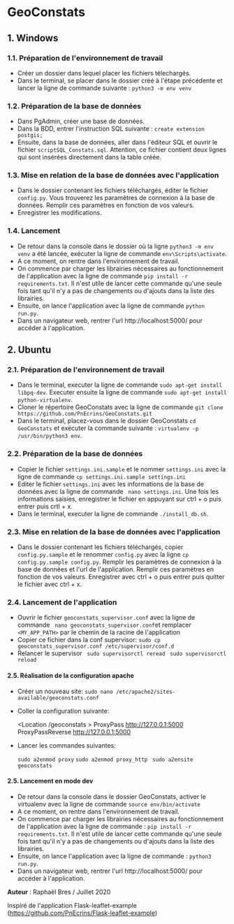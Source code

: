 # GeoConstats

## 1. Windows

### 1.1. Préparation de l'environnement de travail

- Créer un dossier dans lequel placer les fichiers télechargés.
- Dans le terminal, se placer dans le dossier créé à l'étape précédente et lancer la ligne de commande suivante : ``python3 -m env venv``

### 1.2. Préparation de la base de données

- Dans PgAdmin, créer une base de données.
- Dans la BDD, entrer l'instruction SQL suivante : ``create extension postgis;``
- Ensuite, dans la base de données, aller dans l'éditeur SQL et ouvrir le fichier ``scriptSQL_Constats.sql``. Attention, ce fichier contient deux lignes qui sont insérées directement dans la table créée.

### 1.3. Mise en relation de la base de données avec l'application

- Dans le dossier contenant les fichiers téléchargés, éditer le fichier ``config.py``. Vous trouverez les paramètres de connexion à la base de données. Remplir ces paramètres en fonction de vos valeurs.
- Enregistrer les modifications.

### 1.4. Lancement

- De retour dans la console dans le dossier où la ligne ``python3 -m env venv`` a été lancée, exécuter la ligne de commande ``env\Scripts\activate``.
- A ce moment, on rentre dans l'environnement de travail.
- On commence par charger les librairies nécessaires au fonctionnement de l'application avec la ligne de commande ``pip install -r requirements.txt``. Il n'est utile de lancer cette commande qu'une seule fois tant qu'il n'y a pas de changements ou d'ajouts dans la liste des librairies.
- Ensuite, on lance l'application avec la ligne de commande ``python run.py``.
- Dans un navigateur web, rentrer l'url http://localhost:5000/ pour accéder à l'application.

## 2. Ubuntu

### 2.1. Préparation de l'environnement de travail

- Dans le terminal, executer la ligne de commande ``sudo apt-get install libpq-dev``. Executer ensuite la ligne de commande ``sudo apt-get install python-virtualenv``.
- Cloner le répertoire GeoConstats avec la ligne de commande ``git clone https://github.com/PnEcrins/GeoConstats.git``
- Dans le terminal, placez-vous dans le dossier GeoConstats ``cd GeoConstats`` et exécuter la commande suivante : ``virtualenv -p /usr/bin/python3 env``.

### 2.2. Préparation de la base de données
- Copier le fichier ``settings.ini.sample`` et le nommer ``settings.ini`` avec la ligne de commande ``cp settings.ini.sample settings.ini``
- Editer le fichier ``settings.ini`` avec les informations de la base de données avec la ligne de commande `` nano settings.ini``. Une fois les informations saisies, enregistrer le fichier en appuyant sur ctrl + o puis entrer puis crtl + x.
- Dans le terminal, executer la ligne de commande ``./install_db.sh``.

### 2.3. Mise en relation de la base de données avec l'application

- Dans le dossier contenant les fichiers téléchargés, copier ``config.py.sample`` et le renommer ``config.py`` avec la ligne ``cp config.py.sample config.py``. Remplir les paramètres de connexion à la base de données et l'url de l'application. Remplir ces paramètres en fonction de vos valeurs. Enregistrer avec ctrl + o puis entrer puis quitter le fichier avec ctrl + x.

### 2.4. Lancement de l'application

- Ouvrir le fichier ``geoconstats_supervisor.conf`` avec la ligne de commande `` nano geoconstats_supervisor.conf``et remplacer ``<MY_APP_PATH>`` par le chemin de la racine de l'application
- Copier ce fichier dans la conf supervisor: ``sudo cp geoconstats_supervisor.conf /etc/supervisor/conf.d``
- Relancer le supervisor `` sudo supervisorctl reread`` `` sudo supervisorctl reload``

#### 2.5. Réalisation de la configuration apache

- Créer un nouveau site: ``sudo nano /etc/apache2/sites-available/geoconstats.conf``
- Coller la configuration suivante:

    
    <Location /geoconstats >
      ProxyPass http://127.0.0.1:5000
      ProxyPassReverse http://127.0.0.1:5000
    </Location>

- Lancer les commandes suivantes:

    
    ``sudo a2enmod proxy``
    ``sudo a2enmod proxy_http``
   `` sudo a2ensite geoconstats``


#### 2.5. Lancement en mode dev

- De retour dans la console dans le dossier GeoConstats, activer le virtualenv avec la ligne de commande ``source env/bin/activate``
- A ce moment, on rentre dans l'environnement de travail.
- On commence par charger les librairies nécessaires au fonctionnement de l'application avec la ligne de commande : ``pip install -r requirements.txt``. Il n'est utile de lancer cette commande qu'une seule fois tant qu'il n'y a pas de changements ou d'ajouts dans la liste des librairies.
- Ensuite, on lance l'application avec la ligne de commande : ``python3 run.py``.
- Dans un navigateur web, rentrer l'url http://localhost:5000/ pour accéder à l'application.

**Auteur** : Raphaël Bres / Juillet 2020

Inspiré de l'application Flask-leaflet-example (https://github.com/PnEcrins/Flask-leaflet-example)
